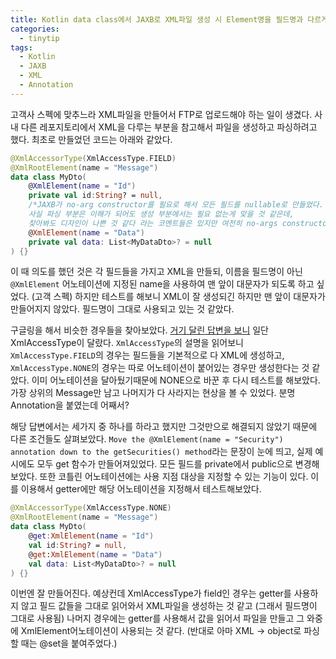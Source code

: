 ```yaml
---
title: Kotlin data class에서 JAXB로 XML파일 생성 시 Element명을 필드명과 다르게 만들기
categories:
  - tinytip
tags:
  - Kotlin
  - JAXB
  - XML
  - Annotation
---
```


고객사 스펙에 맞추느라 XML파일을 만들어서 FTP로 업로드해야 하는 일이 생겼다. 사내 다른 레포지토리에서 XML을 다루는 부분을 참고해서 파일을 생성하고 파싱하려고 했다. 최초로 만들었던 코드는 아래와 같았다.

```kotlin
@XmlAccessorType(XmlAccessType.FIELD)
@XmlRootElement(name = "Message")
data class MyDto(
    @XmlElement(name = "Id")
    private val id:String? = null,
    /*JAXB가 no-arg constructor를 필요로 해서 모든 필드를 nullable로 만들었다.
    사실 파싱 부분은 이해가 되어도 생성 부분에서는 필요 없는게 맞을 것 같은데,
    찾아봐도 디자인이 나쁜 것 같다 라는 코멘트들은 있지만 여전히 no-args constructor를 필요로 하는 것 같다.*/
    @XmlElement(name = "Data")
    private val data: List<MyDataDto>? = null
) {}
```

이 때 의도를 했던 것은 각 필드들을 가지고 XML을 만들되, 이름을 필드명이 아닌 `@XmlElement` 어노테이션에 지정된 name을 사용하여 맨 앞이 대문자가 되도록 하고 싶었다. (고객 스펙) 하지만 테스트를 해보니 XML이 잘 생성되긴 하지만 맨 앞이 대문자가 만들어지지 않았다. 필드명이 그대로 사용되고 있는 것 같았다.

구글링을 해서 비슷한 경우들을 찾아보았다. [거기 달린 답변을 보니](https://stackoverflow.com/a/60961309/7701097) 일단 XmlAccessType이 달랐다. `XmlAccessType`의 설명을 읽어보니 `XmlAccessType.FIELD`의 경우는 필드들을 기본적으로 다 XML에 생성하고, `XmlAccessType.NONE`의 경우는 따로 어노테이션이 붙어있는 경우만 생성한다는 것 같았다. 이미 어노테이션을 달아뒀기때문에 NONE으로 바꾼 후 다시 테스트를 해보았다. 가장 상위의 Message만 남고 나머지가 다 사라지는 현상을 볼 수 있었다. 분명 Annotation을 붙였는데 어째서?

해당 답변에서는 세가지 중 하나를 하라고 했지만 그것만으로 해결되지 않았기 때문에 다른 조건들도 살펴보았다. `Move the @XmlElement(name = "Security") annotation down to the getSecurities() method`라는 문장이 눈에 띄고, 실제 예시에도 모두 get 함수가 만들어져있었다. 모든 필드를 private에서 public으로 변경해보았다. 또한 코틀린 어노테이션에는 사용 지점 대상을 지정할 수 있는 기능이 있다. 이를 이용해서 getter에만 해당 어노테이션을 지정해서 테스트해보았다.

```kotlin
@XmlAccessorType(XmlAccessType.NONE)
@XmlRootElement(name = "Message")
data class MyDto(
    @get:XmlElement(name = "Id")
    val id:String? = null,
    @get:XmlElement(name = "Data")
    val data: List<MyDataDto>? = null
) {}
```

이번엔 잘 만들어진다. 예상컨데 XmlAccessType가 field인 경우는 getter를 사용하지 않고 필드 값들을 그대로 읽어와서 XML파일을 생성하는 것 같고 (그래서 필드명이 그대로 사용됨) 나머지 경우에는 getter를 사용해서 값을 읽어서 파일을 만들고 그 와중에 XmlElement어노테이션이 사용되는 것 같다. (반대로 아마 XML -> object로 파싱할 때는 @set을 붙여주었다.)
